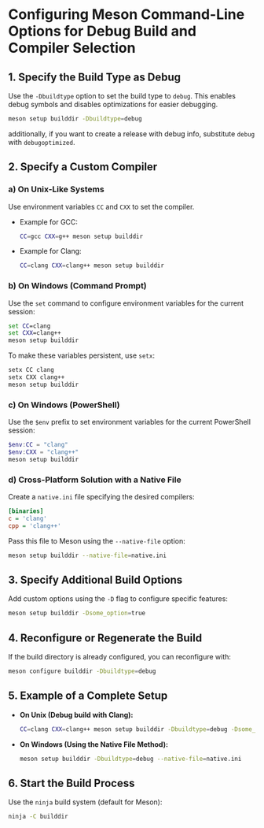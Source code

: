 
# Configuring Meson Command-Line Options for Debug Build and Compiler Selection

## 1. Specify the Build Type as Debug
Use the `-Dbuildtype` option to set the build type to `debug`. This enables debug symbols and disables optimizations for easier debugging.

```bash
meson setup builddir -Dbuildtype=debug
```
additionally, if you want to create a release with debug info, substitute `debug` with `debugoptimized`.

## 2. Specify a Custom Compiler

### a) On Unix-Like Systems
Use environment variables `CC` and `CXX` to set the compiler.

- Example for GCC:
  ```bash
  CC=gcc CXX=g++ meson setup builddir
  ```

- Example for Clang:
  ```bash
  CC=clang CXX=clang++ meson setup builddir
  ```

### b) On Windows (Command Prompt)
Use the `set` command to configure environment variables for the current session:

```cmd
set CC=clang
set CXX=clang++
meson setup builddir
```
  
To make these variables persistent, use `setx`:

```cmd
setx CC clang
setx CXX clang++
meson setup builddir
```

### c) On Windows (PowerShell)
Use the `$env` prefix to set environment variables for the current PowerShell session:

```powershell
$env:CC = "clang"
$env:CXX = "clang++"
meson setup builddir
```

### d) Cross-Platform Solution with a Native File
Create a `native.ini` file specifying the desired compilers:

```ini
[binaries]
c = 'clang'
cpp = 'clang++'
```

Pass this file to Meson using the `--native-file` option:

```bash
meson setup builddir --native-file=native.ini
```

## 3. Specify Additional Build Options
Add custom options using the `-D` flag to configure specific features:

```bash
meson setup builddir -Dsome_option=true
```

## 4. Reconfigure or Regenerate the Build
If the build directory is already configured, you can reconfigure with:

```bash
meson configure builddir -Dbuildtype=debug
```

## 5. Example of a Complete Setup
- **On Unix (Debug build with Clang):**
  ```bash
  CC=clang CXX=clang++ meson setup builddir -Dbuildtype=debug -Dsome_option=true
  ```

- **On Windows (Using the Native File Method):**
  ```bash
  meson setup builddir -Dbuildtype=debug --native-file=native.ini
  ```

## 6. Start the Build Process
Use the `ninja` build system (default for Meson):

```bash
ninja -C builddir
```
